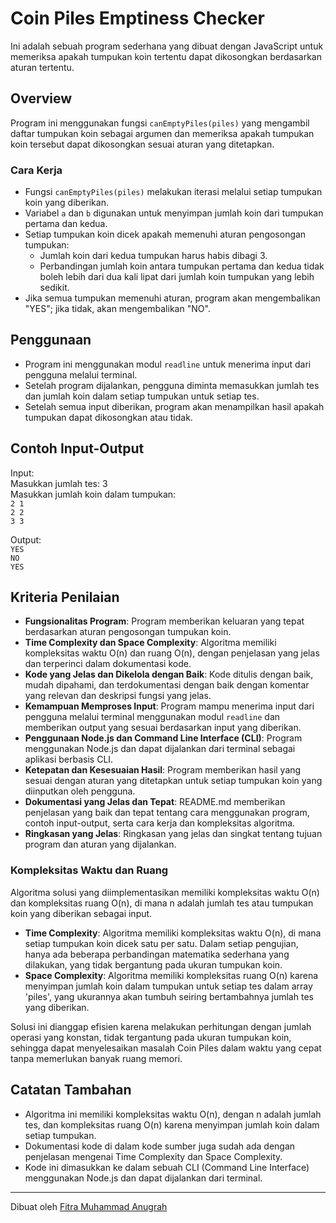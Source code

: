 # Coin Piles Emptiness Checker

Ini adalah sebuah program sederhana yang dibuat dengan JavaScript untuk memeriksa apakah tumpukan koin tertentu dapat dikosongkan berdasarkan aturan tertentu.

## Overview

Program ini menggunakan fungsi `canEmptyPiles(piles)` yang mengambil daftar tumpukan koin sebagai argumen dan memeriksa apakah tumpukan koin tersebut dapat dikosongkan sesuai aturan yang ditetapkan.

### Cara Kerja

- Fungsi `canEmptyPiles(piles)` melakukan iterasi melalui setiap tumpukan koin yang diberikan.
- Variabel `a` dan `b` digunakan untuk menyimpan jumlah koin dari tumpukan pertama dan kedua.
- Setiap tumpukan koin dicek apakah memenuhi aturan pengosongan tumpukan:
  - Jumlah koin dari kedua tumpukan harus habis dibagi 3.
  - Perbandingan jumlah koin antara tumpukan pertama dan kedua tidak boleh lebih dari dua kali lipat dari jumlah koin tumpukan yang lebih sedikit.
- Jika semua tumpukan memenuhi aturan, program akan mengembalikan "YES"; jika tidak, akan mengembalikan "NO".

## Penggunaan

- Program ini menggunakan modul `readline` untuk menerima input dari pengguna melalui terminal.
- Setelah program dijalankan, pengguna diminta memasukkan jumlah tes dan jumlah koin dalam setiap tumpukan untuk setiap tes.
- Setelah semua input diberikan, program akan menampilkan hasil apakah tumpukan dapat dikosongkan atau tidak.

## Contoh Input-Output

Input: <br>
Masukkan jumlah tes: 3 <br>
Masukkan jumlah koin dalam tumpukan: <br>
`2 1` <br>
`2 2` <br>
`3 3` <br>

Output: <br>
`YES` <br>
`NO` <br>
`YES` <br>

## Kriteria Penilaian

- **Fungsionalitas Program**: Program memberikan keluaran yang tepat berdasarkan aturan pengosongan tumpukan koin.
- **Time Complexity dan Space Complexity**: Algoritma memiliki kompleksitas waktu O(n) dan ruang O(n), dengan penjelasan yang jelas dan terperinci dalam dokumentasi kode.
- **Kode yang Jelas dan Dikelola dengan Baik**: Kode ditulis dengan baik, mudah dipahami, dan terdokumentasi dengan baik dengan komentar yang relevan dan deskripsi fungsi yang jelas.
- **Kemampuan Memproses Input**: Program mampu menerima input dari pengguna melalui terminal menggunakan modul `readline` dan memberikan output yang sesuai berdasarkan input yang diberikan.
- **Penggunaan Node.js dan Command Line Interface (CLI)**: Program menggunakan Node.js dan dapat dijalankan dari terminal sebagai aplikasi berbasis CLI.
- **Ketepatan dan Kesesuaian Hasil**: Program memberikan hasil yang sesuai dengan aturan yang ditetapkan untuk setiap tumpukan koin yang diinputkan oleh pengguna.
- **Dokumentasi yang Jelas dan Tepat**: README.md memberikan penjelasan yang baik dan tepat tentang cara menggunakan program, contoh input-output, serta cara kerja dan kompleksitas algoritma.
- **Ringkasan yang Jelas**: Ringkasan yang jelas dan singkat tentang tujuan program dan aturan yang dijalankan.

### Kompleksitas Waktu dan Ruang

Algoritma solusi yang diimplementasikan memiliki kompleksitas waktu O(n) dan kompleksitas ruang O(n), di mana n adalah jumlah tes atau tumpukan koin yang diberikan sebagai input.

- **Time Complexity**: Algoritma memiliki kompleksitas waktu O(n), di mana setiap tumpukan koin dicek satu per satu. Dalam setiap pengujian, hanya ada beberapa perbandingan matematika sederhana yang dilakukan, yang tidak bergantung pada ukuran tumpukan koin.
- **Space Complexity**: Algoritma memiliki kompleksitas ruang O(n) karena menyimpan jumlah koin dalam tumpukan untuk setiap tes dalam array 'piles', yang ukurannya akan tumbuh seiring bertambahnya jumlah tes yang diberikan.

Solusi ini dianggap efisien karena melakukan perhitungan dengan jumlah operasi yang konstan, tidak tergantung pada ukuran tumpukan koin, sehingga dapat menyelesaikan masalah Coin Piles dalam waktu yang cepat tanpa memerlukan banyak ruang memori.


## Catatan Tambahan

- Algoritma ini memiliki kompleksitas waktu O(n), dengan n adalah jumlah tes, dan kompleksitas ruang O(n) karena menyimpan jumlah koin dalam setiap tumpukan.
- Dokumentasi kode di dalam kode sumber juga sudah ada dengan penjelasan mengenai Time Complexity dan Space Complexity.
- Kode ini dimasukkan ke dalam sebuah CLI (Command Line Interface) menggunakan Node.js dan dapat dijalankan dari terminal.

---
Dibuat oleh [Fitra Muhammad Anugrah](https://github.com/Samunee)
